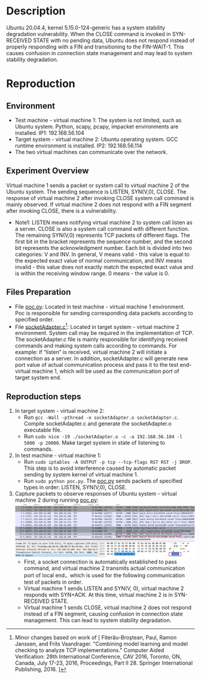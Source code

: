 # Description
Ubuntu 20.04.4, kernel 5.15.0-124-generic has a system stability degradation vulnerability. When the CLOSE command is invoked in SYN-RECEIVED STATE with no pending data, Ubuntu does not respond instead of properly responding with a FIN and transitioning to the FIN-WAIT-1. This causes confusion in connection state management and may lead to system stability degradation.

# Reproduction
## Environment
* Test machine - virtual machine 1: The system is not limited, such as Ubuntu system. Python, scapy, pcapy, impacket environments are installed. IP1: 192.168.56.104
* Target system - virtual machine 2: Ubuntu operating system. GCC runtime environment is installed. IP2: 192.168.56.114
* The two virtual machines can communicate over the network.

## Experiment Overview
Virtual machine 1 sends a packet or system call to virtual machine 2 of the Ubuntu system. The sending sequence is LISTEN, SYN(V,0), CLOSE. The response of virtual machine 2 after invoking CLOSE system call command is mainly observed. If virtual machine 2 does not respond with a FIN segment after invoking CLOSE, there is a vulnerability. 
* Note1: LISTEN means notifying virtual machine 2 to system call listen as a server. CLOSE is also a system call command with different function. The remaining SYN(V,0) represents TCP packets of different flags. The first bit in the bracket represents the sequence number, and the second bit represents the acknowledgment number. Each bit is divided into two categories: V and INV. ​​In general​​, V means valid - this value is equal to the expected exact value of normal communication, and INV means invalid - this value does not exactly match the expected exact value and is within the receiving window range. 0 means - the value is 0.

## Files Preparation
* File [poc.py](https://github.com/zq-star/TCP-Vuln-Report/blob/master/Ubuntu-20.04.4/tcp-close-system-call-in-syn-received/poc.py): Located in test machine - virtual machine 1 environment. Poc is responsible for sending corresponding data packets according to specified order. 
* File [socketAdapter.c](https://github.com/zq-star/TCP-Vuln-Report/blob/master/Ubuntu-20.04.4/SutAdapter/socketAdapter.c)[^socketAdapterCode]: Located in target system - virtual machine 2 environment. System call may be required in the implementation of TCP. The socketAdapter.c file is mainly responsible for identifying received commands and making system calls according to commands. For example: if “listen” is received, virtual machine 2 will initiate a connection as a server. In addition, socketAdapter.c will generate new port value of actual communication process and pass it to the test end-virtual machine 1, which will be used as the communication port of target system end.

## Reproduction steps
1. In target system - virtual machine 2:
   * Run `gcc -Wall -pthread -o socketAdapter.o socketAdapter.c`. Compile socketAdapter.c and generate the socketAdapter.o executable file. 
   * Run `sudo nice -19 ./socketAdapter.o -c -a 192.168.56.104 -l 5000 -p 20000`. Make target system in state of listening to commands.
2. In test machine - virtual machine 1:
   * Run `sudo iptables -A OUTPUT -p tcp --tcp-flags RST RST -j DROP`. This step is to avoid interference caused by automatic packet sending by system kernel of virtual machine 1.
   * Run `sudo python poc.py`. The [poc.py](https://github.com/zq-star/TCP-Vuln-Report/blob/master/Ubuntu-20.04.4/tcp-close-system-call-in-syn-received/poc.py) sends packets of specified types in order: LISTEN, SYN(V,0), CLOSE.
3. Capture packets to observe responses of Ubuntu system - virtual machine 2 during running [poc.py](https://github.com/zq-star/TCP-Vuln-Report/blob/master/Ubuntu-20.04.4/tcp-close-system-call-in-syn-received/poc.py):
![packets](https://github.com/zq-star/TCP-Vuln-Report/blob/master/Ubuntu-20.04.4/pictures/tcp-close-system-call-in-syn-received.png)
   * First, a socket connection is automatically established to pass command, and virtual machine 2 transmits actual communication port of local end，which is used for the following communication test of packets in order.
   * Virtual machine 1 sends LISTEN and SYN(V, 0), virtual machine 2 responds with SYN+ACK. At this time, virtual machine 2 is in SYN-RECEIVED STATE.
   * Virtual machine 1 sends CLOSE, virtual machine 2 does not respond instead of a FIN segment, causing confusion in connection state management. This can lead to system stability degradation.
  
[^socketAdapterCode]: Minor changes based on work of [ Fiterău-Broştean, Paul, Ramon Janssen, and Frits Vaandrager. "Combining model learning and model checking to analyze TCP implementations." Computer Aided Verification: 28th International Conference, CAV 2016, Toronto, ON, Canada, July 17-23, 2016, Proceedings, Part II 28. Springer International Publishing, 2016. ]





